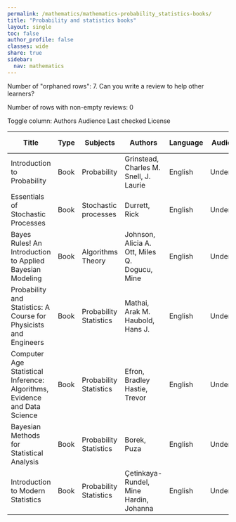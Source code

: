 ```yaml
---
permalink: /mathematics/mathematics-probability_statistics-books/
title: "Probability and statistics books"
layout: single
toc: false
author_profile: false
classes: wide
share: true
sidebar:
  nav: mathematics
---
```


Number of "orphaned rows": 7. Can you write a review to help other learners?

Number of rows with non-empty reviews: 0

<div class="table_cols_toggles">
Toggle column: <a class="toggle-vis btn btn--danger" data-column="3">Authors</a> <a class="toggle-vis btn btn--danger" data-column="5">Audience</a> <a class="toggle-vis btn btn--danger" data-column="8">Last checked</a> <a class="toggle-vis btn btn--danger" data-column="9">License</a>
</div>
<table class="display" style="width:100%">
<thead>
<tr>
    <th>Title</th>
    <th>Type</th>
    <th>Subjects</th>
    <th>Authors</th>
    <th>Language</th>
    <th>Audience</th>
    <th>Reviews</th>
    <th>URLs</th>
    <th>Last checked</th>
    <th>License</th>
</tr>
</thead>
<tbody>
<tr>
    <td>Introduction to Probability</td>
    <td>Book</td>
    <td>Probability</td>
    <td>Grinstead, Charles M.<br>Snell, J. Laurie</td>
    <td>English</td>
    <td>Undergrad</td>
    <td></td>
    <td><a href="https://chance.dartmouth.edu/teaching_aids/books_articles/probability_book/amsbook.mac.pdf" target="_blank" class="btn btn--primary">PDF</a><br><a href="https://chance.dartmouth.edu/teaching_aids/books_articles/probability_book/book.html" target="_blank" class="btn btn--info">Site</a></td>
    <td>2023-11-11</td>
    <td>GNU Free Documentation License (FDL)</td>
</tr>
<tr>
    <td>Essentials of Stochastic Processes</td>
    <td>Book</td>
    <td>Stochastic processes</td>
    <td>Durrett, Rick</td>
    <td>English</td>
    <td>Undergrad</td>
    <td></td>
    <td><a href="https://services.math.duke.edu/~rtd/EOSP/EOSP2021.pdf" target="_blank" class="btn btn--primary">PDF</a><br><a href="https://services.math.duke.edu/~rtd/EOSP/eosp.html" target="_blank" class="btn btn--info">Site</a></td>
    <td>2023-11-11</td>
    <td></td>
</tr>
<tr>
    <td>Bayes Rules! An Introduction to Applied Bayesian Modeling</td>
    <td>Book</td>
    <td>Algorithms<br>Theory</td>
    <td>Johnson, Alicia A.<br>Ott, Miles Q.<br>Dogucu, Mine</td>
    <td>English</td>
    <td>Undergrad</td>
    <td></td>
    <td><a href = "https://www.bayesrulesbook.com/" target = "_blank" class="btn btn--primary">Web</a><br><a href = "https://bayes-rules.github.io" target = "_blank" class="btn btn--info">Site</a></td>
    <td>2023-11-25</td>
    <td></td>
</tr>
<tr>
    <td>Probability and Statistics: A Course for Physicists and Engineers</td>
    <td>Book</td>
    <td>Probability<br>Statistics</td>
    <td>Mathai, Arak M.<br>Haubold, Hans J.</td>
    <td>English</td>
    <td>Undergrad</td>
    <td></td>
    <td><a href = "https://www.degruyter.com/document/doi/10.1515/9783110562545/pdf" target = "_blank" class="btn btn--primary">PDF</a><br><a href = "https://www.degruyter.com/document/doi/10.1515/9783110562545/epub" target = "_blank" class="btn btn--primary">EPUB</a><br><a href = "https://www.degruyter.com/document/doi/10.1515/9783110562545/html" target = "_blank" class="btn btn--info">Site</a></td>
    <td>2023-12-09</td>
    <td></td>
</tr>
<tr>
    <td>Computer Age Statistical Inference: Algorithms, Evidence and Data Science</td>
    <td>Book</td>
    <td>Probability<br>Statistics</td>
    <td>Efron, Bradley<br>Hastie, Trevor</td>
    <td>English</td>
    <td>Undergrad</td>
    <td></td>
    <td><a href = "https://hastie.su.domains/CASI_files/PDF/casi.pdf" target = "_blank" class="btn btn--primary">PDF</a><br><a href = "https://hastie.su.domains/CASI/index.html" target = "_blank" class="btn btn--info">Site</a></td>
    <td>2023-12-16</td>
    <td></td>
</tr>
<tr>
    <td>Bayesian Methods for Statistical Analysis</td>
    <td>Book</td>
    <td>Probability<br>Statistics</td>
    <td>Borek, Puza</td>
    <td>English</td>
    <td>Undergrad</td>
    <td></td>
    <td><a href = "https://press-files.anu.edu.au/downloads/press/n1652/pdf/book.pdf" target = "_blank" class="btn btn--primary">PDF</a><br><a href = "https://press.anu.edu.au/publications/bayesian-methods-statistical-analysis" target = "_blank" class="btn btn--info">Site</a></td>
    <td>2023-12-22</td>
    <td></td>
</tr>
<tr>
    <td>Introduction to
Modern Statistics</td>
    <td>Book</td>
    <td>Probability<br>Statistics</td>
    <td>Çetinkaya-Rundel, Mine<br>Hardin, Johanna</td>
    <td>English</td>
    <td>Undergrad</td>
    <td></td>
    <td><a href = "https://openintro-ims.netlify.app/" target = "_blank" class="btn btn--primary">Web</a><br><a href = "https://github.com/OpenIntroStat/ims/tree/ims1" target = "_blank" class="btn btn--primary">Sources</a><br><a href = "https://www.openintro.org/book/ims/" target = "_blank" class="btn btn--info">Site</a></td>
    <td>2023-12-22</td>
    <td>CC BY-SA 3.0 DEED</td>
</tr>
<tfoot>
<tr>
    <td></td>
    <td></td>
    <td></td>
    <td></td>
    <td></td>
    <td></td>
    <td></td>
    <td></td>
    <td></td>
    <td></td>
</tr>
</tfoot>
